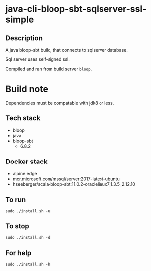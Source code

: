 # java-cli-bloop-sbt-sqlserver-ssl-simple

## Description
A java bloop-sbt build, that connects to sqlserver database.

Sql server uses self-signed ssl.

Compiled and ran from build server `bloop`.

# Build note
Dependencies must be compatable with jdk8 or less.

## Tech stack
- bloop
- java
- bloop-sbt
  - 6.8.2

## Docker stack
- alpine:edge
- mcr.microsoft.com/mssql/server:2017-latest-ubuntu
- hseeberger/scala-bloop-sbt:11.0.2-oraclelinux7_1.3.5_2.12.10

## To run
`sudo ./install.sh -u`

## To stop
`sudo ./install.sh -d`

## For help
`sudo ./install.sh -h`
